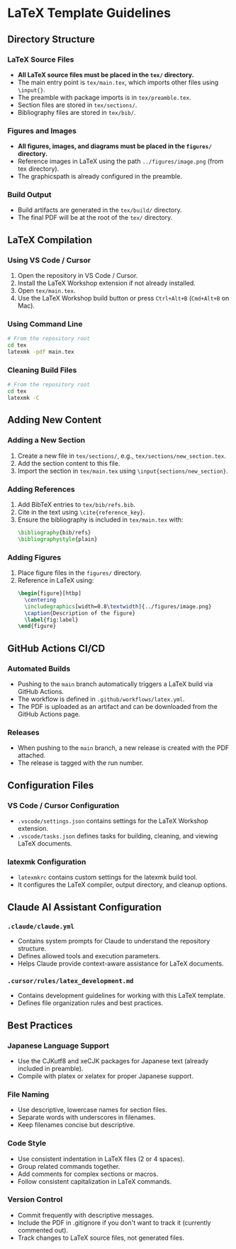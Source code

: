 # LaTeX Template Guidelines

## Directory Structure

### LaTeX Source Files
- **All LaTeX source files must be placed in the `tex/` directory.**
- The main entry point is `tex/main.tex`, which imports other files using `\input{}`.
- The preamble with package imports is in `tex/preamble.tex`.
- Section files are stored in `tex/sections/`.
- Bibliography files are stored in `tex/bib/`.

### Figures and Images
- **All figures, images, and diagrams must be placed in the `figures/` directory.**
- Reference images in LaTeX using the path `../figures/image.png` (from tex directory).
- The graphicspath is already configured in the preamble.

### Build Output
- Build artifacts are generated in the `tex/build/` directory.
- The final PDF will be at the root of the `tex/` directory.

## LaTeX Compilation

### Using VS Code / Cursor
1. Open the repository in VS Code / Cursor.
2. Install the LaTeX Workshop extension if not already installed.
3. Open `tex/main.tex`.
4. Use the LaTeX Workshop build button or press `Ctrl+Alt+B` (`Cmd+Alt+B` on Mac).

### Using Command Line
```bash
# From the repository root
cd tex
latexmk -pdf main.tex
```

### Cleaning Build Files
```bash
# From the repository root
cd tex
latexmk -C
```

## Adding New Content

### Adding a New Section
1. Create a new file in `tex/sections/`, e.g., `tex/sections/new_section.tex`.
2. Add the section content to this file.
3. Import the section in `tex/main.tex` using `\input{sections/new_section}`.

### Adding References
1. Add BibTeX entries to `tex/bib/refs.bib`.
2. Cite in the text using `\cite{reference_key}`.
3. Ensure the bibliography is included in `tex/main.tex` with:
   ```latex
   \bibliography{bib/refs}
   \bibliographystyle{plain}
   ```

### Adding Figures
1. Place figure files in the `figures/` directory.
2. Reference in LaTeX using:
   ```latex
   \begin{figure}[htbp]
     \centering
     \includegraphics[width=0.8\textwidth]{../figures/image.png}
     \caption{Description of the figure}
     \label{fig:label}
   \end{figure}
   ```

## GitHub Actions CI/CD

### Automated Builds
- Pushing to the `main` branch automatically triggers a LaTeX build via GitHub Actions.
- The workflow is defined in `.github/workflows/latex.yml`.
- The PDF is uploaded as an artifact and can be downloaded from the GitHub Actions page.

### Releases
- When pushing to the `main` branch, a new release is created with the PDF attached.
- The release is tagged with the run number.

## Configuration Files

### VS Code / Cursor Configuration
- `.vscode/settings.json` contains settings for the LaTeX Workshop extension.
- `.vscode/tasks.json` defines tasks for building, cleaning, and viewing LaTeX documents.

### latexmk Configuration
- `latexmkrc` contains custom settings for the latexmk build tool.
- It configures the LaTeX compiler, output directory, and cleanup options.

## Claude AI Assistant Configuration

### `.claude/claude.yml`
- Contains system prompts for Claude to understand the repository structure.
- Defines allowed tools and execution parameters.
- Helps Claude provide context-aware assistance for LaTeX documents.

### `.cursor/rules/latex_development.md`
- Contains development guidelines for working with this LaTeX template.
- Defines file organization rules and best practices.

## Best Practices

### Japanese Language Support
- Use the CJKutf8 and xeCJK packages for Japanese text (already included in preamble).
- Compile with platex or xelatex for proper Japanese support.

### File Naming
- Use descriptive, lowercase names for section files.
- Separate words with underscores in filenames.
- Keep filenames concise but descriptive.

### Code Style
- Use consistent indentation in LaTeX files (2 or 4 spaces).
- Group related commands together.
- Add comments for complex sections or macros.
- Follow consistent capitalization in LaTeX commands.

### Version Control
- Commit frequently with descriptive messages.
- Include the PDF in .gitignore if you don't want to track it (currently commented out).
- Track changes to LaTeX source files, not generated files.
